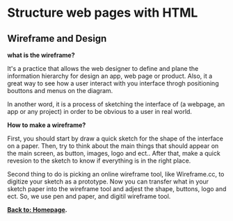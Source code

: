 # Structure web pages with HTML

## Wireframe and Design
**what is the wireframe?**

 It's a practice that allows the web designer to define and plane the information hierarchy for design an app, web page or product. Also, it a great way to see how a user interact with you interface throgh positioning bouttons and menus on the diagram.

In another word, it is a process of sketching the interface of (a webpage, an app or any project) in order to be obvious to a user in real world.

**How to make a wireframe?**

 First, you should start by draw a quick sketch for the shape of the interface on a paper. Then, try to think about the main things that should appear on the main screen, as button, images, logo and ect.. 
After that, make a quick revesion to the sketch to know if everything is in the right place.

Second thing to do is picking an online wireframe tool, like Wireframe.cc, to digitize your sketch as a prototype. Now you can transfer what in your sketch paper into the wireframe tool and adjest the shape, buttons, logo and ect.
So, we use pen and paper, and digitil wireframe tool.


**[Back to: Homepage](https://omarhumamah.github.io/reading-note/).**